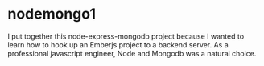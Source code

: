 nodemongo1
==========
I put together this node-express-mongodb project because I wanted to learn how to hook up an Emberjs project to a backend server. As a professional javascript engineer, Node and Mongodb was a natural choice.
